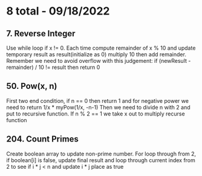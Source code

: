 # 8 total - 09/18/2022

## 7. Reverse Integer
Use while loop if x != 0. Each time compute remainder of x % 10 and update temporary result as result(initialize as 0) multiply 10 then add remainder. Remember we need to avoid overflow with this judgement: if (newResult - remainder) / 10 != result then return 0

## 50. Pow(x, n)
First two end condition, if n == 0 then return 1 and for negative power we need to return 1/x * myPow(1/x, -n-1)
Then we need to divide n with 2 and put to recursive function. If n % 2 == 1 we take x out to multiply recurse function

## 204. Count Primes
Create boolean array to update non-prime number.
For loop through from 2, if boolean[i] is false, update final result and loop through current index from 2 to see if i * j < n and update i * j place as true
